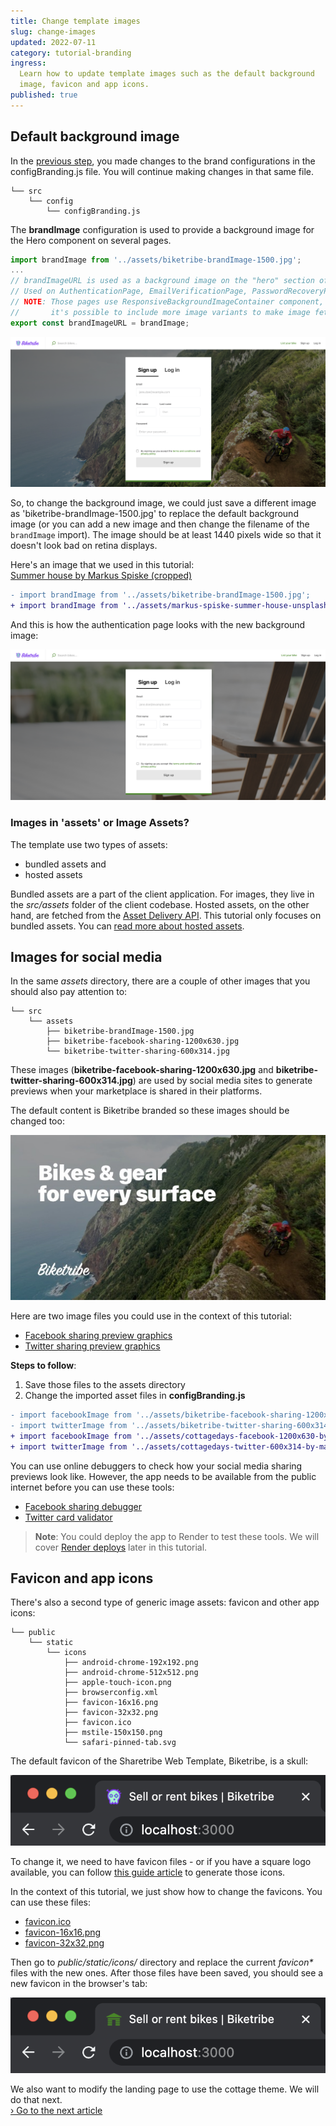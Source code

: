```yaml
---
title: Change template images
slug: change-images
updated: 2022-07-11
category: tutorial-branding
ingress:
  Learn how to update template images such as the default background
  image, favicon and app icons.
published: true
---
```


## Default background image

In the [previous step](/tutorial/first-edit/), you made changes to the
brand configurations in the configBranding.js file. You will continue
making changes in that same file.

```shell
└── src
    └── config
        └── configBranding.js
```

The **brandImage** configuration is used to provide a background image
for the Hero component on several pages.

```js
import brandImage from '../assets/biketribe-brandImage-1500.jpg';
...
// brandImageURL is used as a background image on the "hero" section of several pages.
// Used on AuthenticationPage, EmailVerificationPage, PasswordRecoveryPage, PasswordResetPage etc.
// NOTE: Those pages use ResponsiveBackgroundImageContainer component,
//       it's possible to include more image variants to make image fetching more performant.
export const brandImageURL = brandImage;
```

![Default Biketribe background image](./biketribe-background-image.png)

So, to change the background image, we could just save a different image
as 'biketribe-brandImage-1500.jpg' to replace the default background
image (or you can add a new image and then change the filename of the
`brandImage` import). The image should be at least 1440 pixels wide so
that it doesn't look bad on retina displays.

Here's an image that we used in this tutorial:<br />
[Summer house by Markus Spiske (cropped)](/tutorial-assets/markus-spiske-summer-house-unsplash.jpg)

```diff
- import brandImage from '../assets/biketribe-brandImage-1500.jpg';
+ import brandImage from '../assets/markus-spiske-summer-house-unsplash.jpeg';
```

And this is how the authentication page looks with the new background
image:

![CottageDays example with updated Hero image](./cottagedays-background-image.png)

### Images in 'assets' or Image Assets?

The template use two types of assets:

- bundled assets and
- hosted assets

Bundled assets are a part of the client application. For images, they
live in the _src/assets_ folder of the client codebase. Hosted assets,
on the other hand, are fetched from the
[Asset Delivery API](https://www.sharetribe.com/api-reference/asset-delivery-api.html).
This tutorial only focuses on bundled assets. You can
[read more about hosted assets](/references/assets/).

</extrainfo>

## Images for social media

In the same _assets_ directory, there are a couple of other images that
you should also pay attention to:

```shell
└── src
    └── assets
        ├── biketribe-brandImage-1500.jpg
        ├── biketribe-facebook-sharing-1200x630.jpg
        └── biketribe-twitter-sharing-600x314.jpg
```

These images (**biketribe-facebook-sharing-1200x630.jpg** and
**biketribe-twitter-sharing-600x314.jpg**) are used by social media
sites to generate previews when your marketplace is shared in their
platforms.

The default content is Biketribe branded so these images should be
changed too:

![Preview image for Twitter](./biketribe-twitter-sharing-600x314.jpg)

Here are two image files you could use in the context of this tutorial:

- [Facebook sharing preview graphics](/tutorial-assets/cottagedays-facebook-1200x630-by-markus-spiske.jpg)
- [Twitter sharing preview graphics](/tutorial-assets/cottagedays-twitter-600x314-by-markus-spiske.jpg)

**Steps to follow**:

1. Save those files to the assets directory
1. Change the imported asset files in **configBranding.js**

```diff
- import facebookImage from '../assets/biketribe-facebook-sharing-1200x630.jpg';
- import twitterImage from '../assets/biketribe-twitter-sharing-600x314.jpg';
+ import facebookImage from '../assets/cottagedays-facebook-1200x630-by-markus-spiske.jpeg';
+ import twitterImage from '../assets/cottagedays-twitter-600x314-by-markus-spiske.jpeg';
```

<extrainfo title="Extra: how to test social media sharing?">

You can use online debuggers to check how your social media sharing
previews look like. However, the app needs to be available from the
public internet before you can use these tools:

- [Facebook sharing debugger](https://developers.facebook.com/tools/debug/)
- [Twitter card validator](https://cards-dev.twitter.com/validator)

> **Note**: You could deploy the app to Render to test these tools. We
> will cover [Render deploys](/tutorial/deploy-to-render/) later in this
> tutorial.

</extrainfo>

## Favicon and app icons

There's also a second type of generic image assets: favicon and other
app icons:

```shell
└── public
    └── static
        └── icons
            ├── android-chrome-192x192.png
            ├── android-chrome-512x512.png
            ├── apple-touch-icon.png
            ├── browserconfig.xml
            ├── favicon-16x16.png
            ├── favicon-32x32.png
            ├── favicon.ico
            ├── mstile-150x150.png
            └── safari-pinned-tab.svg

```

The default favicon of the Sharetribe Web Template, Biketribe, is a
skull:

![Favicon for Biketribe](./biketribe-favicon.png)

To change it, we need to have favicon files - or if you have a square
logo available, you can follow
[this guide article](/ftw/how-to-change-ftw-icons/) to generate those
icons.

In the context of this tutorial, we just show how to change the
favicons. You can use these files:

- [favicon.ico](/tutorial-assets/favicon.ico)
- [favicon-16x16.png](/tutorial-assets/favicon-16x16.png)
- [favicon-32x32.png](/tutorial-assets/favicon-32x32.png)

Then go to _public/static/icons/_ directory and replace the current
_favicon\*_ files with the new ones. After those files have been saved,
you should see a new favicon in the browser's tab:

![Favicon for CottageDays](./cottagedays-favicon.png)

We also want to modify the landing page to use the cottage theme. We
will do that next.<br />
[› Go to the next article](/tutorial/modify-landing-page/)
